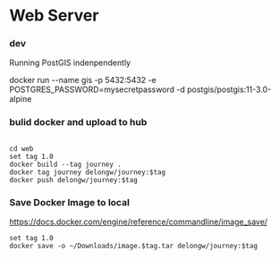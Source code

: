 # Web Server

### dev

Running PostGIS indenpendently

docker run --name gis -p 5432:5432 -e POSTGRES_PASSWORD=mysecretpassword -d postgis/postgis:11-3.0-alpine

### bulid docker and upload to hub

```shell

cd web
set tag 1.0
docker build --tag journey .
docker tag journey delongw/journey:$tag
docker push delongw/journey:$tag

```

### Save Docker Image to local

https://docs.docker.com/engine/reference/commandline/image_save/

```shell
set tag 1.0
docker save -o ~/Downloads/image.$tag.tar delongw/journey:$tag
```